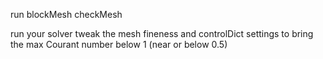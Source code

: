 run
	blockMesh
	checkMesh

run your solver
tweak the mesh fineness and controlDict settings to bring the max Courant number below 1 (near or below 0.5)

